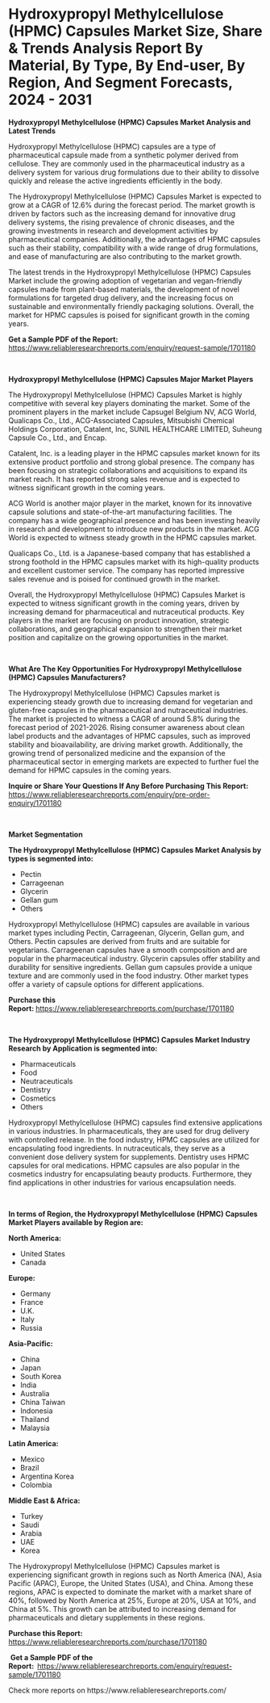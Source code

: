 <p><h1>Hydroxypropyl Methylcellulose (HPMC) Capsules Market Size, Share & Trends Analysis Report By Material, By Type, By End-user, By Region, And Segment Forecasts, 2024 - 2031</h1></p><p><strong>Hydroxypropyl Methylcellulose (HPMC) Capsules Market Analysis and Latest Trends</strong></p>
<p><p>Hydroxypropyl Methylcellulose (HPMC) capsules are a type of pharmaceutical capsule made from a synthetic polymer derived from cellulose. They are commonly used in the pharmaceutical industry as a delivery system for various drug formulations due to their ability to dissolve quickly and release the active ingredients efficiently in the body.</p><p>The Hydroxypropyl Methylcellulose (HPMC) Capsules Market is expected to grow at a CAGR of 12.6% during the forecast period. The market growth is driven by factors such as the increasing demand for innovative drug delivery systems, the rising prevalence of chronic diseases, and the growing investments in research and development activities by pharmaceutical companies. Additionally, the advantages of HPMC capsules such as their stability, compatibility with a wide range of drug formulations, and ease of manufacturing are also contributing to the market growth.</p><p>The latest trends in the Hydroxypropyl Methylcellulose (HPMC) Capsules Market include the growing adoption of vegetarian and vegan-friendly capsules made from plant-based materials, the development of novel formulations for targeted drug delivery, and the increasing focus on sustainable and environmentally friendly packaging solutions. Overall, the market for HPMC capsules is poised for significant growth in the coming years.</p></p>
<p><strong>Get a Sample PDF of the Report:&nbsp;</strong> <a href="https://www.reliableresearchreports.com/enquiry/request-sample/1701180">https://www.reliableresearchreports.com/enquiry/request-sample/1701180</a></p>
<p>&nbsp;</p>
<p><strong>Hydroxypropyl Methylcellulose (HPMC) Capsules Major Market Players</strong></p>
<p><p>The Hydroxypropyl Methylcellulose (HPMC) Capsules Market is highly competitive with several key players dominating the market. Some of the prominent players in the market include Capsugel Belgium NV, ACG World, Qualicaps Co., Ltd., ACG-Associated Capsules, Mitsubishi Chemical Holdings Corporation, Catalent, Inc, SUNIL HEALTHCARE LIMITED, Suheung Capsule Co., Ltd., and Encap.</p><p>Catalent, Inc. is a leading player in the HPMC capsules market known for its extensive product portfolio and strong global presence. The company has been focusing on strategic collaborations and acquisitions to expand its market reach. It has reported strong sales revenue and is expected to witness significant growth in the coming years.</p><p>ACG World is another major player in the market, known for its innovative capsule solutions and state-of-the-art manufacturing facilities. The company has a wide geographical presence and has been investing heavily in research and development to introduce new products in the market. ACG World is expected to witness steady growth in the HPMC capsules market.</p><p>Qualicaps Co., Ltd. is a Japanese-based company that has established a strong foothold in the HPMC capsules market with its high-quality products and excellent customer service. The company has reported impressive sales revenue and is poised for continued growth in the market.</p><p>Overall, the Hydroxypropyl Methylcellulose (HPMC) Capsules Market is expected to witness significant growth in the coming years, driven by increasing demand for pharmaceutical and nutraceutical products. Key players in the market are focusing on product innovation, strategic collaborations, and geographical expansion to strengthen their market position and capitalize on the growing opportunities in the market.</p></p>
<p>&nbsp;</p>
<p><strong>What Are The Key Opportunities For Hydroxypropyl Methylcellulose (HPMC) Capsules Manufacturers?</strong></p>
<p><p>The Hydroxypropyl Methylcellulose (HPMC) Capsules market is experiencing steady growth due to increasing demand for vegetarian and gluten-free capsules in the pharmaceutical and nutraceutical industries. The market is projected to witness a CAGR of around 5.8% during the forecast period of 2021-2026. Rising consumer awareness about clean label products and the advantages of HPMC capsules, such as improved stability and bioavailability, are driving market growth. Additionally, the growing trend of personalized medicine and the expansion of the pharmaceutical sector in emerging markets are expected to further fuel the demand for HPMC capsules in the coming years.</p></p>
<p><strong>Inquire or Share Your Questions If Any Before Purchasing This Report:</strong> <a href="https://www.reliableresearchreports.com/enquiry/pre-order-enquiry/1701180">https://www.reliableresearchreports.com/enquiry/pre-order-enquiry/1701180</a></p>
<p>&nbsp;</p>
<p><strong>Market Segmentation</strong></p>
<p><strong>The Hydroxypropyl Methylcellulose (HPMC) Capsules Market Analysis by types is segmented into:</strong></p>
<p><ul><li>Pectin</li><li>Carrageenan</li><li>Glycerin</li><li>Gellan gum</li><li>Others</li></ul></p>
<p><p>Hydroxypropyl Methylcellulose (HPMC) capsules are available in various market types including Pectin, Carrageenan, Glycerin, Gellan gum, and Others. Pectin capsules are derived from fruits and are suitable for vegetarians. Carrageenan capsules have a smooth composition and are popular in the pharmaceutical industry. Glycerin capsules offer stability and durability for sensitive ingredients. Gellan gum capsules provide a unique texture and are commonly used in the food industry. Other market types offer a variety of capsule options for different applications.</p></p>
<p><strong>Purchase this Report:&nbsp;</strong><a href="https://www.reliableresearchreports.com/purchase/1701180">https://www.reliableresearchreports.com/purchase/1701180</a></p>
<p>&nbsp;</p>
<p><strong>The Hydroxypropyl Methylcellulose (HPMC) Capsules Market Industry Research by Application is segmented into:</strong></p>
<p><ul><li>Pharmaceuticals</li><li>Food</li><li>Neutraceuticals</li><li>Dentistry</li><li>Cosmetics</li><li>Others</li></ul></p>
<p><p>Hydroxypropyl Methylcellulose (HPMC) capsules find extensive applications in various industries. In pharmaceuticals, they are used for drug delivery with controlled release. In the food industry, HPMC capsules are utilized for encapsulating food ingredients. In nutraceuticals, they serve as a convenient dose delivery system for supplements. Dentistry uses HPMC capsules for oral medications. HPMC capsules are also popular in the cosmetics industry for encapsulating beauty products. Furthermore, they find applications in other industries for various encapsulation needs.</p></p>
<p>&nbsp;</p>
<p><strong>In terms of Region, the Hydroxypropyl Methylcellulose (HPMC) Capsules Market Players available by Region are:</strong></p>
<p>
    <p> <strong> North America: </strong>
        <ul>
            <li>United States</li>
            <li>Canada</li>
        </ul>
        </p> 
    <p> <strong> Europe: </strong>
        <ul>
            <li>Germany</li>
            <li>France</li>
            <li>U.K.</li>
            <li>Italy</li>
            <li>Russia</li>
        </ul>
        </p> 
    <p> <strong> Asia-Pacific: </strong>
        <ul>
            <li>China</li>
            <li>Japan</li>
            <li>South Korea</li>
            <li>India</li>
            <li>Australia</li>
            <li>China Taiwan</li>
            <li>Indonesia</li>
            <li>Thailand</li>
            <li>Malaysia</li>
        </ul>
        </p> 
    <p> <strong> Latin America: </strong>
        <ul>
            <li>Mexico</li>
            <li>Brazil</li>
            <li>Argentina Korea</li>
            <li>Colombia</li>
        </ul>
        </p> 
    <p> <strong> Middle East & Africa: </strong>
        <ul>
            <li>Turkey</li>
            <li>Saudi</li>
            <li>Arabia</li>
            <li>UAE</li>
            <li>Korea</li>
        </ul>
    </p>
    </p>
<p><p>The Hydroxypropyl Methylcellulose (HPMC) Capsules market is experiencing significant growth in regions such as North America (NA), Asia Pacific (APAC), Europe, the United States (USA), and China. Among these regions, APAC is expected to dominate the market with a market share of 40%, followed by North America at 25%, Europe at 20%, USA at 10%, and China at 5%. This growth can be attributed to increasing demand for pharmaceuticals and dietary supplements in these regions.</p></p>
<p><strong>Purchase this Report: </strong><a href="https://www.reliableresearchreports.com/purchase/1701180">https://www.reliableresearchreports.com/purchase/1701180</a></p>
<p>&nbsp;<strong>Get a Sample PDF of the Report:&nbsp;&nbsp;</strong><a href="https://www.reliableresearchreports.com/enquiry/request-sample/1701180">https://www.reliableresearchreports.com/enquiry/request-sample/1701180</a></p>
<p><strong></strong></p>
<p>Check more reports on https://www.reliableresearchreports.com/</p>